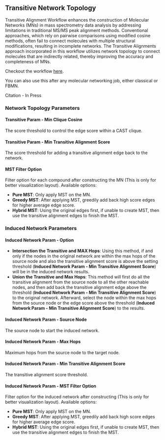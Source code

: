 ## Transitive Network Topology

Transitive Alignment Workflow enhances the construction of Molecular Networks (MNs) in mass spectrometry data analysis by addressing limitations in traditional MS/MS peak alignment methods. Conventional approaches, which rely on pairwise comparisons using modified cosine methods, often fail to connect molecules with multiple structural modifications, resulting in incomplete networks. The Transitive Alignments approach incorporated in this workflow utilizes network topology to connect molecules that are indirectly related, thereby improving the accuracy and completeness of MNs.

Checkout the workflow [here](https://gnps2.org/workflowinput?workflowname=Transitive_alignment_workflow). 

You can also use this after any molecular networking job, either classical or FBMN. 

Citation - In Press

### Network Topology Parameters

#### Transitive Param - Min Clique Cosine
The score threshold to control the edge score within a CAST clique.

#### Transitive Param - Min Transitive Alignment Score
The score threshold for adding a transitive alignment edge back to the network.

#### MST Filter Option
Filter option for each compound after constructing the MN (This is only for better visualization layout). Available options:
- **Pure MST**: Only apply MST on the MN.
- **Greedy MST**: After applying MST, greedily add back high score edges for higher average edge score.
- **Hybrid MST**: Using the original edges first, if unable to create MST, then use the transitive alignment edges to finish the MST.

### Induced Network Parameters

#### Induced Network Param - Option
- **Intersection the Transitive and MAX Hops**: Using this method, if and only if the nodes in the original network are within the max hops of the source node and also the transitive alignment score is above the setting threshold (**Induced Network Param - Min Transitive Alignment Score**) will be in the induced network results.
- **Union the Transitive and Max Hops**: This method will first do all the transitive alignment from the source node to all the other reachable nodes, and then add back the transitive alignment edge above the threshold (**Induced Network Param - Min Transitive Alignment Score**) to the original network. Afterward, select the node within the max hops from the source node or the edge score above the threshold (**Induced Network Param - Min Transitive Alignment Score**) to the results.

#### Induced Network Param - Source Node
The source node to start the induced network.

#### Induced Network Param - Max Hops
Maximum hops from the source node to the target node.

#### Induced Network Param - Min Transitive Alignment Score
The transitive alignment score threshold.

#### Induced Network Param - MST Filter Option
Filter option for the induced network after constructing (This is only for better visualization layout). Available options:
- **Pure MST**: Only apply MST on the MN.
- **Greedy MST**: After applying MST, greedily add back high score edges for higher average edge score.
- **Hybrid MST**: Using the original edges first, if unable to create MST, then use the transitive alignment edges to finish the MST.
